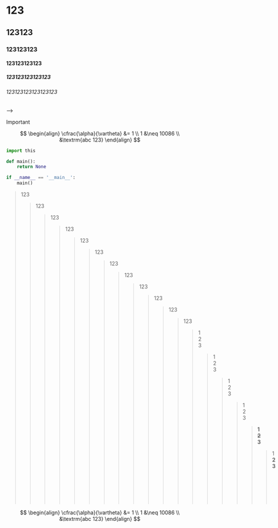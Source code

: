 # 123

## 123123

### 123123123

#### 123123123123

##### 123123123123123

###### 123123123123123123

<!-- <img src="/image/Group.png" alt="20250207_BEE646_600x800" style="zoom:50%;" /> -->
<!-- ![20250207_BEE646_600x800](/Users/nayuta/projects/img-generator/20250207_BEE646_600x800.png) -->

<!-- <img src="/Users/nayuta/projects/img-generator/20250207_E6A91D_600x800.png" alt="20250207_E6A91D_600x800" style="zoom:50%;" />

<!-- <img src="/Users/nayuta/projects/img-generator/20250207_E29241_600x800.png" alt="20250207_E29241_600x800" style="zoom:25%;" /> --> -->

> [!important]
>
> $$
> \begin{align}
> \cfrac{\alpha}{\vartheta} &= 1 \\
> 1 &\neq 10086	\\
> &\textrm{abc 123}
> \end{align}
> $$
>
> ```python
> import this
>
> def main():
>     return None
>
> if __name__ == '__main__':
>     main()
> ```
>
> > 123
> >
> > > 123
> > >
> > > > 123
> > > >
> > > > > 123
> > > > >
> > > > > > 123
> > > > > >
> > > > > > > 123
> > > > > > >
> > > > > > > > 123
> > > > > > > >
> > > > > > > > > 123
> > > > > > > > >
> > > > > > > > > > 123
> > > > > > > > > >
> > > > > > > > > > > 123
> > > > > > > > > > >
> > > > > > > > > > > > 123
> > > > > > > > > > > >
> > > > > > > > > > > > > 123
> > > > > > > > > > > > >
> > > > > > > > > > > > > > 123
> > > > > > > > > > > > > >
> > > > > > > > > > > > > > > 123
> > > > > > > > > > > > > > >
> > > > > > > > > > > > > > > > 123
> > > > > > > > > > > > > > > >
> > > > > > > > > > > > > > > > > 123
> > > > > > > > > > > > > > > > >
> > > > > > > > > > > > > > > > > > **1~~2~~3**
> > > > > > > > > > > > > > > > > >
> > > > > > > > > > > > > > > > > > > 1**23**
> > > > > > > > > > > > > > > > > > >
> > > > > > > > > > > > > > > > > > > > 12*3*
> > > > > > > > > > > > > > > > > > > >
> > > > > > > > > > > > > > > > > > > > > ```python
> > > > > > > > > > > > > > > > > > > > > import this
> > > > > > > > > > > > > > > > > > > > > ```

$$
\begin{align}
\cfrac{\alpha}{\vartheta} &= 1 \\
1 &\neq 10086	\\
&\textrm{abc 123}
\end{align}
$$
